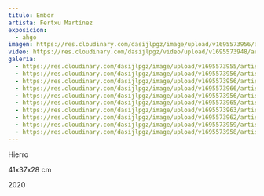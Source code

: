 ```yaml
---
titulo: Embor
artista: Fertxu Martínez
exposicion:
  - ahgo
imagen: https://res.cloudinary.com/dasijlpgz/image/upload/v1695573956/artistas/Fertxu%20Mart%C3%ADnez/Embor/P1060990.jpg
video: https://res.cloudinary.com/dasijlpgz/video/upload/v1695573948/artistas/Fertxu%20Mart%C3%ADnez/Embor/Sin_t%C3%ADtulo_1_1-2.mp4
galeria:
  - https://res.cloudinary.com/dasijlpgz/image/upload/v1695573955/artistas/Fertxu%20Mart%C3%ADnez/Embor/P1060987.jpg
  - https://res.cloudinary.com/dasijlpgz/image/upload/v1695573956/artistas/Fertxu%20Mart%C3%ADnez/Embor/P1060990.jpg
  - https://res.cloudinary.com/dasijlpgz/image/upload/v1695573956/artistas/Fertxu%20Mart%C3%ADnez/Embor/P1060991.jpg
  - https://res.cloudinary.com/dasijlpgz/image/upload/v1695573966/artistas/Fertxu%20Mart%C3%ADnez/Embor/P1070004.jpg
  - https://res.cloudinary.com/dasijlpgz/image/upload/v1695573956/artistas/Fertxu%20Mart%C3%ADnez/Embor/P1060993.jpg
  - https://res.cloudinary.com/dasijlpgz/image/upload/v1695573965/artistas/Fertxu%20Mart%C3%ADnez/Embor/P1070002.jpg
  - https://res.cloudinary.com/dasijlpgz/image/upload/v1695573963/artistas/Fertxu%20Mart%C3%ADnez/Embor/P1070001.jpg
  - https://res.cloudinary.com/dasijlpgz/image/upload/v1695573962/artistas/Fertxu%20Mart%C3%ADnez/Embor/P1060999.jpg
  - https://res.cloudinary.com/dasijlpgz/image/upload/v1695573959/artistas/Fertxu%20Mart%C3%ADnez/Embor/P1060996.jpg
  - https://res.cloudinary.com/dasijlpgz/image/upload/v1695573958/artistas/Fertxu%20Mart%C3%ADnez/Embor/P1060995.jpg
---
```


H﻿ierro

4﻿1x37x28 cm

2﻿020
